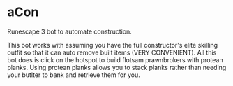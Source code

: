 # aCon
Runescape 3 bot to automate construction.

This bot works with assuming you have the full constructor's elite skilling outfit so that it can auto remove built items (VERY CONVENIENT). All this bot does is click on the hotspot to build flotsam prawnbrokers with protean planks. Using protean planks allows you to stack planks rather than needing your butlter to bank and retrieve them for you.